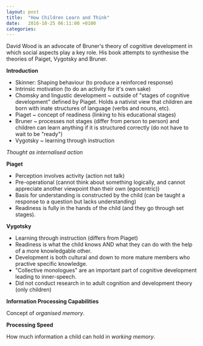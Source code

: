 ```yaml
---
layout: post
title:  "How Children Learn and Think"
date:   2016-10-25 06:11:00 +0100
categories:
---
```


David Wood is an advocate of Bruner's theory of cognitive development in which social aspects play a key role. His book attempts to synthesise the theories of Paiget, Vygotsky and Bruner.

**Introduction**

- Skinner: Shaping behaviour (to produce a reinforced response)
- Intrinsic motivation (to do an activity for it's own sake)
- Chomsky and lingustic development ~ outside of "stages of cognitive development" defined by Piaget. Holds a nativist view that children are born with inate structures of language (verbs and nouns, etc).
- Piaget ~ concept of readiness (linking to his educational stages)
- Bruner ~ processes not stages (differ from person to person) and children can learn anything if it is structured correctly (do not have to wait to be "ready")
- Vygotsky ~ learning through instruction

*Thought as internalised action*

**Piaget**

- Perception involves activity (action not talk)
- Pre-operational (cannot think about something logically, and cannot appreciate another viewpoint than their own (egocentric))
- Basis for understanding is constructed by the child (can be taught a response to a question but lacks understanding)
- Readiness is fully in the hands of the child (and they go through set stages).

**Vygotsky**

- Learning through instruction (differs from Piaget)
- Readiness is what the child knows AND what they can do with the help of a more knowledgable other.
- Development is both cultural and down to more mature members who practive specific knowledge.
- "Collective monologues" are an important part of cognitive development leading to inner-speech.
- Did not conduct research in to adult cognition and development theory (only children)

**Information Processing Capabilities**

Concept of *organised memory*.

**Processing Speed**

How much information a child can hold in *working memory*.
